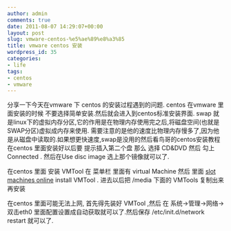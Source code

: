 ```yaml
---
author: admin
comments: true
date: 2011-08-07 14:29:07+00:00
layout: post
slug: vmware-centos-%e5%ae%89%e8%a3%85
title: vmware centos 安装
wordpress_id: 35
categories:
- life
tags:
- centos
- vmware
---
```


分享一下今天在vmware 下 centos 的安装过程遇到的问题.
centos 在vmware 里面安装的时候 不要选择简单安装.然后就会进入到centos标准安装界面.
swap 就是linux下的虚拟内存分区,它的作用是在物理内存使用完之后,将磁盘空间(也就是SWAP分区)虚拟成内存来使用.
需要注意的是他的速度比物理内存慢多了,因为他是从磁盘中读取的.如果想更快速度,swap是没用的然后看鸟哥的centos安装教程 在centos 里面安装好以后要 提示插入第二个盘 那么 选择 CD&DVD 然后 勾上 Connected . 然后在Use disc image 选上那个镜像就可以了.

在centos 里面 安装 VMTool 在 菜单栏 里面有 virtual Machine 然后 里面 [slot machines online](http://hollandslotscasino.nl/) install VMTool . 进去以后把 /media 下面的 VMTools 复制出来再安装

在centos 里面可能无法上网, 首先得先装好 VMTool ,然后 在 系统->管理->网络->双击eth0 里面配置设置成自动获取就可以了.然后保存 /etc/init.d/network restart 就可以了.
